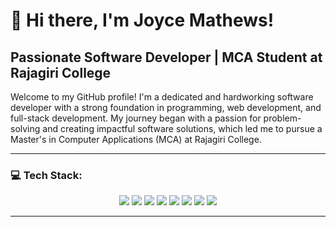 # 👋 Hi there, I'm **Joyce Mathews**!

## Passionate Software Developer | MCA Student at Rajagiri College

Welcome to my GitHub profile! I'm a dedicated and hardworking software developer with a strong foundation in programming, web development, and full-stack development. My journey began with a passion for problem-solving and creating impactful software solutions, which led me to pursue a Master's in Computer Applications (MCA) at Rajagiri College.

---

### 💻 **Tech Stack:**

<p align="center">
  <img src="https://img.shields.io/badge/C-FF5733?style=for-the-badge&logo=c&logoColor=white" />
  <img src="https://img.shields.io/badge/Python-00A8E8?style=for-the-badge&logo=python" />
  <img src="https://img.shields.io/badge/Django-009B77?style=for-the-badge&logo=django" />
  <img src="https://img.shields.io/badge/MySQL-F28D61?style=for-the-badge&logo=mysql&logoColor=white" />
  <img src="https://img.shields.io/badge/SQLite-37B1B6?style=for-the-badge&logo=sqlite&logoColor=white" />
  <img src="https://img.shields.io/badge/PostgreSQL-4F6D7A?style=for-the-badge&logo=postgresql&logoColor=white" />
  <img src="https://img.shields.io/badge/GitHub-24292F?style=for-the-badge&logo=github&logoColor=white" />
  <img src="https://img.shields.io/badge/Android_Studio-3DDC84?style=for-the-badge&logo=androidstudio&logoColor=white" />
</p>

---
